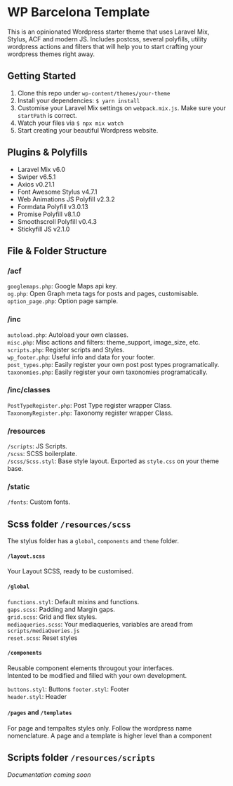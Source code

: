 # WP Barcelona Template 

This is an opinionated Wordpress starter theme that uses Laravel Mix, Stylus, ACF and modern JS. Includes postcss, several polyfills, utility wordpress actions and filters that will help you to start crafting your wordpress themes right away.

## Getting Started
1. Clone this repo under `wp-content/themes/your-theme`  
2. Install your dependencies: `$ yarn install`  
3. Customise your Laravel Mix settings on `webpack.mix.js`. Make sure your `startPath` is correct.
4. Watch your files via `$ npx mix watch`  
5. Start creating your beautiful Wordpress website.  

## Plugins & Polyfills

- Laravel Mix v6.0  
- Swiper v6.5.1
- Axios v0.21.1
- Font Awesome Stylus v4.7.1
- Web Animations JS Polyfill v2.3.2
- Formdata Polyfill v3.0.13
- Promise Polyfill v8.1.0
- Smoothscroll Polyfill v0.4.3
- Stickyfill JS v2.1.0

## File & Folder Structure

### /acf
`googlemaps.php`: Google Maps api key.  
`og.php`: Open Graph meta tags for posts and pages, customisable.  
`option_page.php`: Option page sample.  

### /inc
`autoload.php`: Autoload your own classes.  
`misc.php`: Misc actions and filters: theme_support, image_size, etc.  
`scripts.php`: Register scripts and Styles.  
`wp_footer.php`: Useful info and data for your footer.  
`post_types.php`: Easily register your own post post types programatically.  
`taxonomies.php`: Easily register your own taxonomies programatically.  

### /inc/classes
`PostTypeRegister.php`: Post Type register wrapper Class.  
`TaxonomyRegister.php`: Taxonomy register wrapper Class.  

### /resources
`/scripts`: JS Scripts.  
`/scss`: SCSS boilerplate.  
`/scss/Scss.styl`: Base style layout. Exported as `style.css` on your theme base.  

### /static
`/fonts`: Custom fonts.  

## Scss folder `/resources/scss`
The stylus folder has a `global`, `components` and `theme` folder.

#### `/layout.scss`
Your Layout SCSS, ready to be customised.
  
#### `/global`

`functions.styl`: Default mixins and functions.  
`gaps.scss`: Padding and Margin gaps.  
`grid.scss`: Grid and flex styles.  
`mediaqueries.scss`: Your mediaqueries, variables are aread from `scripts/mediaQueries.js`  
`reset.scss`: Reset styles

#### `/components`
Reusable component elements througout your interfaces.  
Intented to be modified and filled with your own development.  
  
`buttons.styl`: Buttons
`footer.styl`: Footer  
`header.styl`: Header

#### `/pages` and `/templates`
For page and tempaltes styles only. Follow the wordpress name nomenclature. A page and a template is higher level than a component

## Scripts folder `/resources/scripts`

*Documentation coming soon*

